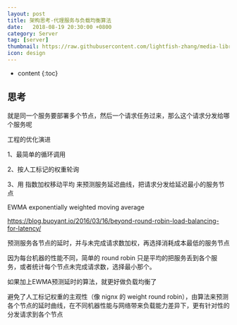 ```yaml
---
layout: post
title: 架构思考-代理服务与负载均衡算法
date:   2018-08-19 20:30:00 +0800
category: Server
tag: [server]
thumbnail: https://raw.githubusercontent.com/lightfish-zhang/media-library/master/image/2018/rocks-balancing.jpg
icon: design
---
```



* content
{:toc}

## 思考

就是同一个服务要部署多个节点，然后一个请求任务过来，那么这个请求分发给哪个服务呢

工程的优化演进

1、最简单的循环调用

2、按人工标记的权重轮询

3、用 指数加权移动平均 来预测服务延迟曲线，把请求分发给延迟最小的服务节点

EWMA exponentially weighted moving average


https://blog.buoyant.io/2016/03/16/beyond-round-robin-load-balancing-for-latency/

预测服务各节点的延时，并与未完成请求数加权，再选择消耗成本最低的服务节点

因为每台机器的性能不同，简单的 round robin 只是平均的把服务丢到各个服务，或者统计每个节点未完成请求数，选择最小那个。

如果加上EWMA预测延时的算法，就更好做负载均衡了

避免了人工标记权重的主观性（像 nignx 的 weight round robin），由算法来预测各个节点的延时曲线，在不同机器性能与网络带来负载能力差异下，更有针对性的分发请求到各个节点